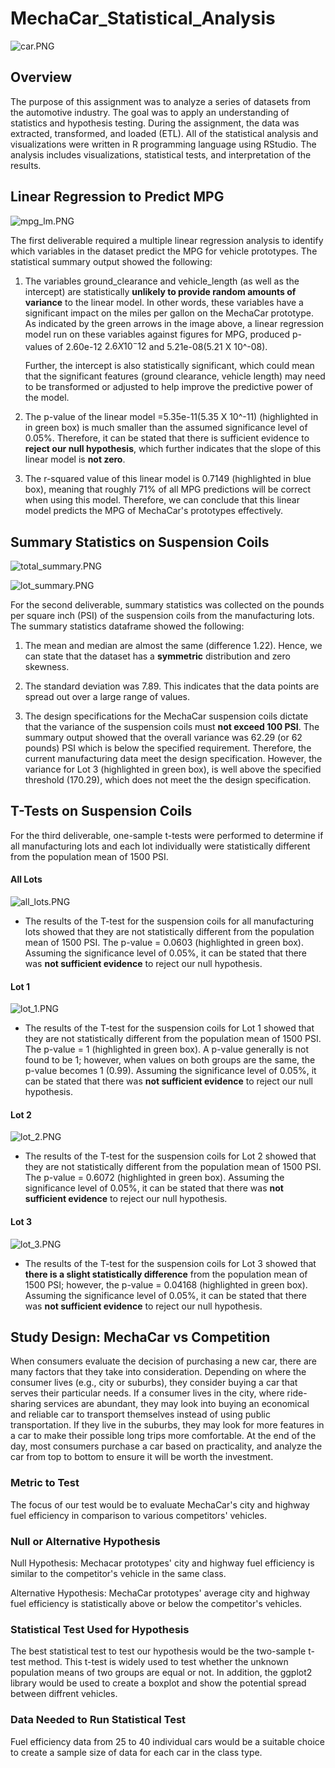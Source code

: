 # MechaCar_Statistical_Analysis

![car.PNG](PNGs/car.png)

## Overview

The purpose of this assignment was to analyze a series of datasets from the automotive industry. The goal was to apply an understanding of statistics and hypothesis testing. During the assignment, the data was extracted, transformed, and loaded (ETL). All of the statistical analysis and visualizations were written in R programming language using RStudio. The analysis includes visualizations, statistical tests, and interpretation of the results.


## Linear Regression to Predict MPG

![mpg_lm.PNG](PNGs/mpg_lm.png)

The first deliverable required a multiple linear regression analysis to identify which variables in the dataset predict the MPG for vehicle prototypes.
The statistical summary output showed the following:

1. The variables ground_clearance and vehicle_length (as well as the intercept) are statistically 
   **unlikely to provide random amounts of variance** to the linear model. In other words, these variables 
   have a significant impact on the miles per gallon on the MechaCar prototype. As indicated by the green arrows in the image above, 
   a linear regression model run on these variables against figures for MPG, produced p-values of 2.60e-12 $2.6 X 10^-12$ and 5.21e-08(5.21 X 10^-08).

   Further, the intercept is also statistically significant, which could mean that the significant 
   features (ground clearance, vehicle length) may need to be transformed or adjusted to help 
   improve the predictive power of the model.

2. The p-value of the linear model =5.35e-11(5.35 X 10^-11) (highlighted in in green box) is much smaller than the 
   assumed significance level of 0.05%. Therefore, it can be stated that there is sufficient evidence 
   to **reject our null hypothesis**, which further indicates that the slope of this linear model is **not zero**.

3. The r-squared value of this linear model is 0.7149 (highlighted in blue box), meaning that roughly 71% of all MPG 
   predictions will be correct when using this model. Therefore, we can conclude that this 
   linear model predicts the MPG of MechaCar's  prototypes effectively.


## Summary Statistics on Suspension Coils

![total_summary.PNG](PNGs/total_summary.png)

![lot_summary.PNG](PNGs/lot_summary.png)

For the second deliverable, summary statistics was collected on the pounds per square inch (PSI) of 
the suspension coils from the manufacturing lots.
The summary statistics dataframe showed the following:

1. The mean and median are almost the same (difference 1.22). Hence, we can state that 
   the dataset has a **symmetric** distribution and zero skewness.

2. The standard deviation was 7.89. This indicates that the data points are spread out 
   over a large range of values.

3. The design specifications for the MechaCar suspension coils dictate that the  variance 
   of the suspension coils must **not exceed 100 PSI**. The summary output showed that the overall variance 
   was 62.29 (or 62 pounds) PSI which is below the specified requirement. Therefore, the current 
   manufacturing data meet the design specification. However, the variance for Lot 3 (highlighted in green box), 
   is well above the specified threshold (170.29), which does not meet the the design specification.



## T-Tests on Suspension Coils

For the third deliverable, one-sample t-tests were performed to determine if all manufacturing lots and each lot individually were statistically different from the population mean of 1500 PSI. 

#### All Lots

![all_lots.PNG](PNGs/all_lots.png)
- The results of the T-test for the suspension coils for all manufacturing lots showed that they are not statistically different from the population mean of 1500 PSI. The p-value = 0.0603  (highlighted in green box). Assuming the significance level of 0.05%, it can be stated that there was **not sufficient evidence** to reject our null hypothesis.

#### Lot 1

![lot_1.PNG](PNGs/lot_1.png)
- The results of the T-test for the suspension coils for Lot 1 showed that they are not statistically different from the population mean of 1500 PSI. The p-value = 1 (highlighted in green box). A p-value generally is not found to be 1; however, when values on both groups are the same, the p-value becomes 1 (0.99). Assuming the significance level of 0.05%, it can be stated that there was **not sufficient evidence** to reject our null hypothesis.

#### Lot 2

![lot_2.PNG](PNGs/lot_2.png)
- The results of the T-test for the suspension coils for Lot 2 showed that they are not statistically different from the population mean of 1500 PSI. The p-value = 0.6072 (highlighted in green box). Assuming the significance level of 0.05%, it can be stated that there was **not sufficient evidence** to reject our null hypothesis.

#### Lot 3

![lot_3.PNG](PNGs/lot_3.png)
- The results of the T-test for the suspension coils for Lot 3 showed that **there is a slight statistically difference** from the population mean of 1500 PSI; however, the p-value = 0.04168 (highlighted in green box). Assuming the significance level of 0.05%, it can be stated that there was **not sufficient evidence** to reject our null hypothesis.


## Study Design: MechaCar vs Competition

When consumers evaluate the decision of purchasing a new car, there are many factors that they take into consideration. Depending on where the consumer lives (e.g., city or suburbs), they consider buying a car that serves their particular needs. If a consumer lives in the city, where ride-sharing services are abundant, they may look into buying an economical and reliable car to transport themselves instead of using public transportation. If they live in the suburbs, they may look for more features in a car to make their possible long trips more comfortable. At the end of the day, most consumers purchase a car based on practicality, and analyze the car from top to bottom to ensure it will be worth the investment.

### Metric to Test

The focus of our test would be to evaluate MechaCar's city and highway fuel efficiency in comparison to various competitors' vehicles.

### Null or Alternative Hypothesis

Null Hypothesis: Mechacar prototypes' city and highway fuel efficiency is similar to the competitor's vehicle in the same class.


Alternative Hypothesis: MechaCar prototypes' average city and highway fuel efficiency is statistically above or below the competitor's vehicles.

### Statistical Test Used for Hypothesis

The best statistical test to test our hypothesis would be the two-sample t-test method. This t-test is widely used to test whether the unknown population means of two groups are equal or not. In addition, the ggplot2 library would be used to create a boxplot and show the potential spread between diffrent vehicles.

### Data Needed to Run Statistical Test
 Fuel efficiency data from 25 to 40 individual cars would be a suitable choice to create a sample size of data for each car in the class type. 


